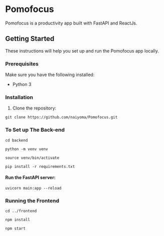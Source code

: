 # Pomofocus

Pomofocus is a productivity app built with FastAPI and ReactJs.

## Getting Started

These instructions will help you set up and run the Pomofocus app locally.

### Prerequisites

Make sure you have the following installed:

- Python 3 


### Installation

1. Clone the repository:

```
git clone https://github.com/naiyoma/Pomofocus.git
```

### To Set up The Back-end

```
cd backend
```

```
python -m venv venv
```

```
source venv/bin/activate
```

```
pip install -r requirements.txt
```

#### Run the FastAPI server:

```
uvicorn main:app --reload
```


### Running the Frontend

```
cd ../frontend
```


```
npm install
```

```
npm start
```
###